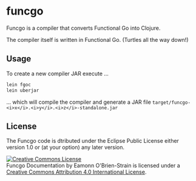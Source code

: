 # funcgo

Funcgo is a compiler that converts Functional Go into Clojure.

The compiler itself is written in Functional Go. (Turtles all the way down!)

## Usage

To create a new compiler JAR execute ...

```sh
lein fgoc
lein uberjar
```

... which will compile the compiler and generate a JAR file
`target/funcgo-<i>x</i>.<i>y</i>.<i>z</i>-standalone.jar`

## License

The Funcgo code is dtributed under the Eclipse Public License either
version 1.0 or (at your option) any later version.

<a rel="license" href="http://creativecommons.org/licenses/by/4.0/"><img alt="Creative Commons License" style="border-width:0" src="http://i.creativecommons.org/l/by/4.0/80x15.png" /></a><br /><span xmlns:dct="http://purl.org/dc/terms/" href="http://purl.org/dc/dcmitype/Text" property="dct:title" rel="dct:type">Funcgo Documentation</span> by <span xmlns:cc="http://creativecommons.org/ns#" property="cc:attributionName">Eamonn O'Brien-Strain</span> is licensed under a <a rel="license" href="http://creativecommons.org/licenses/by/4.0/">Creative Commons Attribution 4.0 International License</a>.

